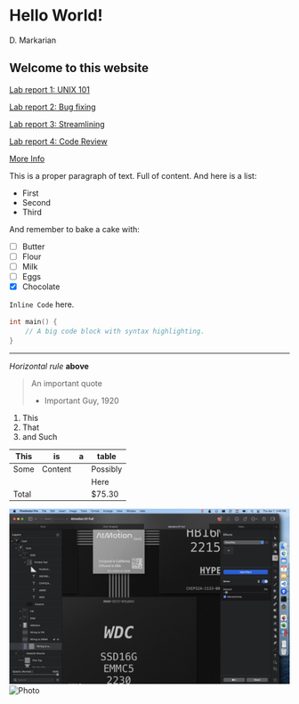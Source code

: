 # Hello World!
D. Markarian

## Welcome to this website

[Lab report 1: UNIX 101](lab2-report.md)

[Lab report 2: Bug fixing](wk4-report.md)

[Lab report 3: Streamlining](lab3-report.md)

[Lab report 4: Code Review](lab4-report.md)

[More Info](https://udxs.me/cse15l-lab-reports/more_info)

This is a proper paragraph of text.
Full of content. And here is a list:

- First
- Second
- Third

And remember to bake a cake with:


* [ ] Butter
* [ ] Flour
* [ ] Milk
* [ ] Eggs
* [x] Chocolate

`Inline Code` here.

```c
int main() {
    // A big code block with syntax highlighting.
}
```


---
*Horizontal rule* **above** 

> An important quote
> - Important Guy, 1920

1. This
2. That
3. and Such



| This  | is      | a   | table    |
| ----- | ------- | --- | -------- |
| Some  | Content |     | Possibly |
|       |         |     | Here     |
| Total |         |     | $75.30   |


![Screenshot](screenshot.jpg)	
![Photo](https://scx2.b-cdn.net/gfx/news/2020/redpandasmay.jpg)	